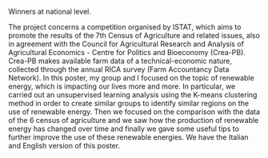 Winners at national level.

The project concerns a competition organised by ISTAT, which aims to promote the results of the 7th Census of Agriculture and related issues, also in agreement with the Council for Agricultural Research and Analysis of Agricultural Economics - Centre for Politics and Bioeconomy (Crea-PB). Crea-PB makes available farm data of a technical-economic nature, collected through the annual RICA survey (Farm Accountancy Data Network).
In this poster, my group and I focused on the topic of renewable energy, which is impacting our lives more and more. In particular, we carried out an unsupervised learning analysis using the K-means clustering method in order to create similar groups to identify similar regions on the use of renewable energy. Then we focused on the comparison with the data of the 6 census of agriculture and we saw how the production of renewable energy has changed over time and finally we gave some useful tips to further improve the use of these renewable energies.
We have the Italian and English version of this poster.
